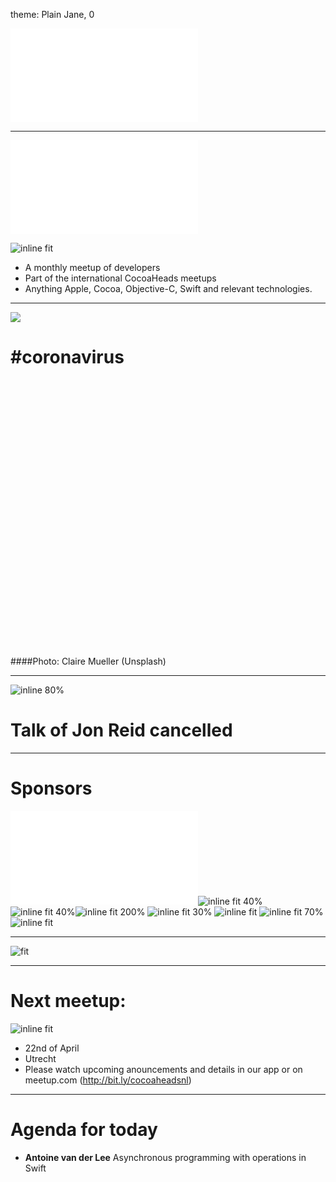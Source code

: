 theme: Plain Jane, 0

![fit](../../Logos/CocoaHeadsNL.pdf)

---

![right](../../Logos/CocoaHeadsNL.pdf)

![inline fit](../../Images/4.jpg)

- A monthly meetup of developers
- Part of the international CocoaHeads meetups
- Anything Apple, Cocoa, Objective-C, Swift and relevant technologies.

---

![](../../Photos/toilet-paper.jpg)

# #coronavirus

<br><br><br><br><br><br><br><br><br><br><br><br><br><br><br><br><br><br><br><br><br><br><br><br><br><br>
####Photo: Claire Mueller (Unsplash)

---

![inline 80%](../../Photos/jon-reid.jpg)

# Talk of Jon Reid cancelled

---

# Sponsors

![inline fit 40%](../../Logos/egeniq.pdf)![inline fit 40%](../../Logos/parkmobile.png)
![inline fit 40%](../../Logos/abnamro.png)![inline fit 200%](../../Logos/achmea.jpg) ![inline fit 30%](../../Logos/q42.png)
![inline fit](../../Logos/getaround.png) ![inline fit 70%](../../Logos/anwb400.png) ![inline fit](../../Logos/moneybird-logo-full-blue.png)


---

![fit](../../Images/swag.png)

---

# Next meetup:

![inline fit](../../Logos/bol.com.svg)

- 22nd of April
- Utrecht
- Please watch upcoming anouncements and details in our app or on meetup.com (http://bit.ly/cocoaheadsnl)

---

# Agenda for today

- **Antoine van der Lee**
  Asynchronous programming with operations in Swift
